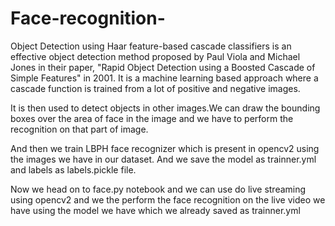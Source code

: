 # Face-recognition-

Object Detection using Haar feature-based cascade classifiers is an effective object detection method proposed by Paul Viola and Michael Jones in their paper, "Rapid Object Detection using a Boosted Cascade of Simple Features" in 2001. It is a machine learning based approach where a cascade function is trained from a lot of positive and negative images. 

It is then used to detect objects in other images.We can draw the bounding boxes over the area of face in the image and we have to perform the recognition on that part of image.
 

And then we train LBPH face recognizer which is present in opencv2 using the images we have in our dataset.
And we save the model as trainner.yml and labels as labels.pickle file. 

Now we head on to face.py notebook and we can use do live streaming using opencv2 and we the perform the face recognition on the live video we have using the model we have which we already saved as trainner.yml


